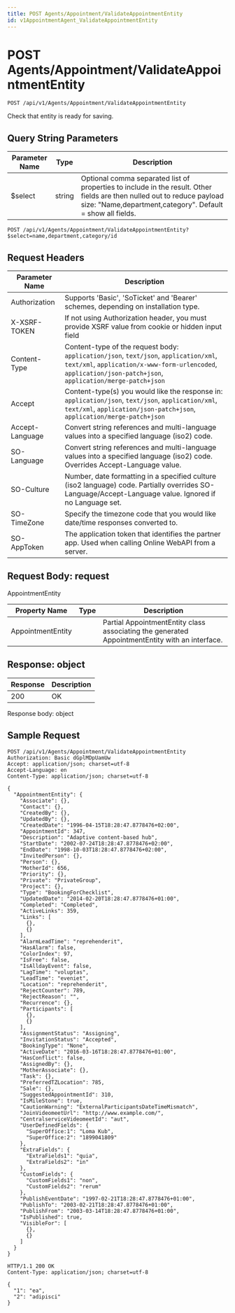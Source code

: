 ```yaml
---
title: POST Agents/Appointment/ValidateAppointmentEntity
id: v1AppointmentAgent_ValidateAppointmentEntity
---
```


# POST Agents/Appointment/ValidateAppointmentEntity

```http
POST /api/v1/Agents/Appointment/ValidateAppointmentEntity
```

Check that entity is ready for saving.







## Query String Parameters

| Parameter Name | Type |  Description |
|----------------|------|--------------|
| $select | string |  Optional comma separated list of properties to include in the result. Other fields are then nulled out to reduce payload size: "Name,department,category". Default = show all fields. |

```http
POST /api/v1/Agents/Appointment/ValidateAppointmentEntity?$select=name,department,category/id
```


## Request Headers

| Parameter Name | Description |
|----------------|-------------|
| Authorization  | Supports 'Basic', 'SoTicket' and 'Bearer' schemes, depending on installation type. |
| X-XSRF-TOKEN   | If not using Authorization header, you must provide XSRF value from cookie or hidden input field |
| Content-Type | Content-type of the request body: `application/json`, `text/json`, `application/xml`, `text/xml`, `application/x-www-form-urlencoded`, `application/json-patch+json`, `application/merge-patch+json` |
| Accept         | Content-type(s) you would like the response in: `application/json`, `text/json`, `application/xml`, `text/xml`, `application/json-patch+json`, `application/merge-patch+json` |
| Accept-Language | Convert string references and multi-language values into a specified language (iso2) code. |
| SO-Language | Convert string references and multi-language values into a specified language (iso2) code. Overrides Accept-Language value. |
| SO-Culture | Number, date formatting in a specified culture (iso2 language) code. Partially overrides SO-Language/Accept-Language value. Ignored if no Language set. |
| SO-TimeZone | Specify the timezone code that you would like date/time responses converted to. |
| SO-AppToken | The application token that identifies the partner app. Used when calling Online WebAPI from a server. |

## Request Body: request  

AppointmentEntity 

| Property Name | Type |  Description |
|----------------|------|--------------|
| AppointmentEntity |  | Partial AppointmentEntity class associating the generated AppointmentEntity with an interface. |


## Response: object



| Response | Description |
|----------------|-------------|
| 200 | OK |

Response body: object


## Sample Request

```http!
POST /api/v1/Agents/Appointment/ValidateAppointmentEntity
Authorization: Basic dGplMDpUamUw
Accept: application/json; charset=utf-8
Accept-Language: en
Content-Type: application/json; charset=utf-8

{
  "AppointmentEntity": {
    "Associate": {},
    "Contact": {},
    "CreatedBy": {},
    "UpdatedBy": {},
    "CreatedDate": "1996-04-15T18:28:47.8778476+02:00",
    "AppointmentId": 347,
    "Description": "Adaptive content-based hub",
    "StartDate": "2002-07-24T18:28:47.8778476+02:00",
    "EndDate": "1998-10-03T18:28:47.8778476+02:00",
    "InvitedPerson": {},
    "Person": {},
    "MotherId": 656,
    "Priority": {},
    "Private": "PrivateGroup",
    "Project": {},
    "Type": "BookingForChecklist",
    "UpdatedDate": "2014-02-20T18:28:47.8778476+01:00",
    "Completed": "Completed",
    "ActiveLinks": 359,
    "Links": [
      {},
      {}
    ],
    "AlarmLeadTime": "reprehenderit",
    "HasAlarm": false,
    "ColorIndex": 97,
    "IsFree": false,
    "IsAlldayEvent": false,
    "LagTime": "voluptas",
    "LeadTime": "eveniet",
    "Location": "reprehenderit",
    "RejectCounter": 789,
    "RejectReason": "",
    "Recurrence": {},
    "Participants": [
      {},
      {}
    ],
    "AssignmentStatus": "Assigning",
    "InvitationStatus": "Accepted",
    "BookingType": "None",
    "ActiveDate": "2016-03-16T18:28:47.8778476+01:00",
    "HasConflict": false,
    "AssignedBy": {},
    "MotherAssociate": {},
    "Task": {},
    "PreferredTZLocation": 785,
    "Sale": {},
    "SuggestedAppointmentId": 310,
    "IsMileStone": true,
    "CautionWarning": "ExternalParticipantsDateTimeMismatch",
    "JoinVideomeetUrl": "http://www.example.com/",
    "CentralserviceVideomeetId": "aut",
    "UserDefinedFields": {
      "SuperOffice:1": "Loma Kub",
      "SuperOffice:2": "1899041809"
    },
    "ExtraFields": {
      "ExtraFields1": "quia",
      "ExtraFields2": "in"
    },
    "CustomFields": {
      "CustomFields1": "non",
      "CustomFields2": "rerum"
    },
    "PublishEventDate": "1997-02-21T18:28:47.8778476+01:00",
    "PublishTo": "2003-02-21T18:28:47.8778476+01:00",
    "PublishFrom": "2003-03-14T18:28:47.8778476+01:00",
    "IsPublished": true,
    "VisibleFor": [
      {},
      {}
    ]
  }
}
```

```http_
HTTP/1.1 200 OK
Content-Type: application/json; charset=utf-8

{
  "1": "ea",
  "2": "adipisci"
}
```